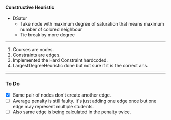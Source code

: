 #### Constructive Heuristic
- DSatur  
  * Take node with maximum degree of saturation that means maximum number of colored neighbour
  * Tie break by more degree


* * *
1. Courses are nodes.
2. Constraints are edges.
3. Implemented the Hard Constraint hardcoded.
4. LargestDegreeHeuristic done but not sure if it is the correct ans.

***
### To Do
- [x] Same pair of nodes don't create another edge.
- [ ] Average penalty is still faulty. It's just adding one edge once but one edge may represent multiple students.
- [ ] Also same edge is being calculated in the penalty twice.